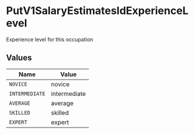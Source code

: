 # PutV1SalaryEstimatesIdExperienceLevel

Experience level for this occupation


## Values

| Name           | Value          |
| -------------- | -------------- |
| `NOVICE`       | novice         |
| `INTERMEDIATE` | intermediate   |
| `AVERAGE`      | average        |
| `SKILLED`      | skilled        |
| `EXPERT`       | expert         |